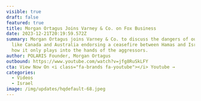 ```yaml
---
visible: true
draft: false
featured: true
title: Morgan Ortagus Joins Varney & Co. on Fox Business
date: 2023-12-21T20:19:59.572Z
summary: Morgan Ortagus joins Varney & Co. to discuss the dangers of our allies
  like Canada and Australia endorsing a ceasefire between Hamas and Israel and
  how it only plays into the hands of the aggressors.
author: POLARIS Founder, Morgan Ortagus
outbound: https://www.youtube.com/watch?v=jfg8RuSkLFY
cta: View Now On <i class="fa-brands fa-youtube"></i> Youtube →
categories:
  - Videos
  - Israel
image: /img/updates/hqdefault-68.jpeg
---
```

